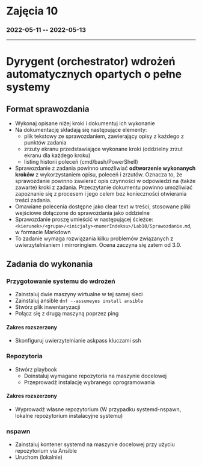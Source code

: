 # Zajęcia 10
### 2022-05-11 -- 2022-05-13
---
# Dyrygent (orchestrator) wdrożeń automatycznych opartych o pełne systemy
## Format sprawozdania
- Wykonaj opisane niżej kroki i dokumentuj ich wykonanie
- Na dokumentację składają się następujące elementy:
  - plik tekstowy ze sprawozdaniem, zawierający opisy z każdego z punktów zadania
  - zrzuty ekranu przedstawiające wykonane kroki (oddzielny zrzut ekranu dla każdego kroku)
  - listing historii poleceń (cmd/bash/PowerShell)
- Sprawozdanie z zadania powinno umożliwiać **odtworzenie wykonanych kroków** z wykorzystaniem opisu, poleceń i zrzutów. Oznacza to, że sprawozdanie powinno zawierać opis czynności w odpowiedzi na (także zawarte) kroki z zadania. Przeczytanie dokumentu powinno umożliwiać zapoznanie się z procesem i jego celem bez konieczności otwierania treści zadania.
- Omawiane polecenia dostępne jako clear text w treści, stosowane pliki wejściowe dołączone do sprawozdania jako oddzielne
- Sprawozdanie proszę umieścić w następującej ścieżce: ```<kierunek>/<grupa>/<inicjały><numerIndeksu>/Lab10/Sprawozdanie.md```, w formacie Markdown
- To zadanie wymaga rozwiązania kilku problemów związanych z uwierzytelnianiem i mirroringiem. Ocena zaczyna się zatem od 3.0.

## Zadania do wykonania
### Przygotowanie systemu do wdrożeń
* Zainstaluj dwie maszyny wirtualne w tej samej sieci
* Zainstaluj ansible ```dnf --assumeyes install ansible```
* Stwórz plik inwentaryzacji
* Połącz się z drugą maszyną poprzez ping

#### Zakres rozszerzony
* Skonfiguruj uwierzytelnianie askpass kluczami ssh

### Repozytoria
* Stwórz playbook
  * Doinstaluj wymagane repozytoria na maszynie docelowej
  * Przeprowadź instalację wybranego oprogramowania

#### Zakres rozszerzony
* Wyprowadź własne repozytorium (W przypadku systemd-nspawn, lokalne repozytorium instalacyjne systemu)

### nspawn
* Zainstaluj kontener systemd na maszynie docelowej przy użyciu repozytorium via Ansible
* Uruchom (lokalnie)


